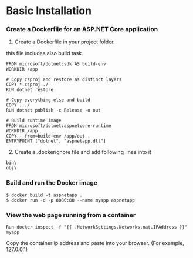 # Basic Installation
### Create a Dockerfile for an ASP.NET Core application

1. Create a Dockerfile in your project folder.

this file includes also build task.

```
FROM microsoft/dotnet:sdk AS build-env
WORKDIR /app

# Copy csproj and restore as distinct layers
COPY *.csproj ./
RUN dotnet restore

# Copy everything else and build
COPY . ./
RUN dotnet publish -c Release -o out

# Build runtime image
FROM microsoft/dotnet:aspnetcore-runtime
WORKDIR /app
COPY --from=build-env /app/out .
ENTRYPOINT ["dotnet", "aspnetapp.dll"]
```

2. Create a .dockerignore file and add following lines into it

```
bin\
obj\
```

### Build and run the Docker image

```
$ docker build -t aspnetapp .
$ docker run -d -p 8080:80 --name myapp aspnetapp
```

### View the web page running from a container
```
Run docker inspect -f "{{ .NetworkSettings.Networks.nat.IPAddress }}" myapp

```

Copy the container ip address and paste into your browser. (For example, 127.0.0.1)








